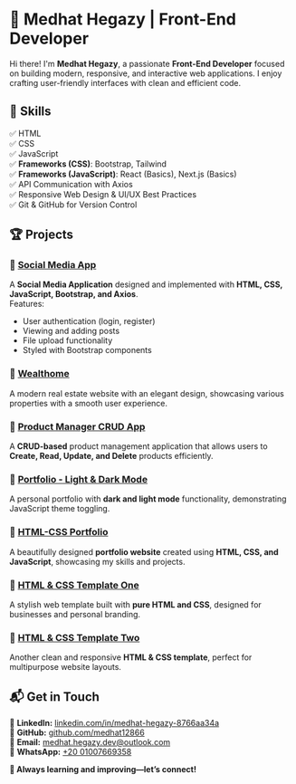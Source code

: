 # 🌟 Medhat Hegazy | Front-End Developer  

Hi there! I'm **Medhat Hegazy**, a passionate **Front-End Developer** focused on building modern, responsive, and interactive web applications. I enjoy crafting user-friendly interfaces with clean and efficient code.  

## 🚀 **Skills**  
✅ HTML  
✅ CSS  
✅ JavaScript  
✅ **Frameworks (CSS)**: Bootstrap, Tailwind  
✅ **Frameworks (JavaScript)**: React (Basics), Next.js (Basics)  
✅ API Communication with Axios  
✅ Responsive Web Design & UI/UX Best Practices  
✅ Git & GitHub for Version Control  

## 🏆 **Projects**  

### 🔹 [Social Media App](https://medhat12866.github.io/social-media-App/)  
A **Social Media Application** designed and implemented with **HTML, CSS, JavaScript, Bootstrap, and Axios**.  
Features:
- User authentication (login, register)  
- Viewing and adding posts  
- File upload functionality  
- Styled with Bootstrap components  

### 🔹 [Wealthome](https://medhat12866.github.io/Wealthome/)  
A modern real estate website with an elegant design, showcasing various properties with a smooth user experience.  

### 🔹 [Product Manager CRUD App](https://medhat12866.github.io/product--manager--CRUDS/)  
A **CRUD-based** product management application that allows users to **Create, Read, Update, and Delete** products efficiently.  

### 🔹 [Portfolio - Light & Dark Mode](https://medhat12866.github.io/portfolio-dark-and-light-mode/)  
A personal portfolio with **dark and light mode** functionality, demonstrating JavaScript theme toggling.  

### 🔹 [HTML-CSS Portfolio](https://medhat12866.github.io/My-Portfolio_HTML-CSS-JS/)  
A beautifully designed **portfolio website** created using **HTML, CSS, and JavaScript**, showcasing my skills and projects.  

### 🔹 [HTML & CSS Template One](https://medhat12866.github.io/HTML-CSS-templat-One/)  
A stylish web template built with **pure HTML and CSS**, designed for businesses and personal branding.  

### 🔹 [HTML & CSS Template Two](https://medhat12866.github.io/HTML-CSS-template-two/)  
Another clean and responsive **HTML & CSS template**, perfect for multipurpose website layouts.  

## 📬 **Get in Touch**  
🔗 **LinkedIn:** [linkedin.com/in/medhat-hegazy-8766aa34a](https://linkedin.com/in/medhat-hegazy-8766aa34a)  
🔗 **GitHub:** [github.com/medhat12866](https://github.com/medhat12866)  
📧 **Email:** [medhat.hegazy.dev@outlook.com](mailto:medhat.hegazy.dev@outlook.com)  
📱 **WhatsApp:** [+20 01007669358](https://wa.me/201007669358)  

**🚀 Always learning and improving—let’s connect!**
